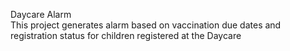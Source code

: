 Daycare Alarm\
This project generates alarm based on vaccination due dates and registration status for children registered at the Daycare
